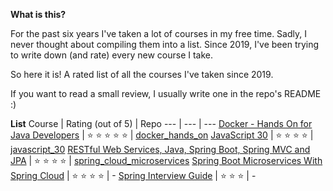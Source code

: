 **What is this?**

For the past six years I've taken a lot of courses in my free time. Sadly, I never thought about compiling them into a list. Since 2019, I've been trying to write down (and rate) every new course I take.

So here it is! A rated list of all the courses I've taken since 2019.

If you want to read a small review, I usually write one in the repo's README :)

**List**
Course | Rating (out of 5) | Repo
--- | --- | ---
[Docker - Hands On for Java Developers](https://www.udemy.com/course/docker-hands-on/) | :star: :star: :star: :star: :star: | [docker_hands_on](https://github.com/abrahammenendez/docker_hands_on)
[JavaScript 30](https://javascript30.com/) | :star: :star: :star: :star: | [javascript_30](https://github.com/abrahammenendez/javascript_30)
[RESTful Web Services, Java, Spring Boot, Spring MVC and JPA](https://www.udemy.com/course/restful-web-service-with-spring-boot-jpa-and-mysql/) | :star: :star: :star: :star: | [spring_cloud_microservices](https://github.com/abrahammenendez/spring_cloud_microservices)
[Spring Boot Microservices With Spring Cloud](https://www.udemy.com/course/spring-boot-microservices-and-spring-cloud/) | :star: :star: :star: :star: | -
[Spring Interview Guide](https://www.udemy.com/course/spring-interview-questions-and-answers/) | :star: :star: :star: | -

